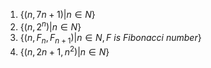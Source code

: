 1. $\{(n,7n+1)|n \in N\}$
2. $\{(n,2^n)|n \in N\}$
3. $\{(n, F_n, F_{n+1})|n \in N, F\ is\ Fibonacci\ number\}$
4. $\{(n, 2n+1, n^2)|n \in N\}$
